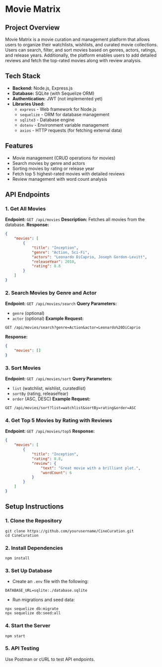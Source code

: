# Movie Matrix

## Project Overview

Movie Matrix is a movie curation and management platform that allows users to organize their watchlists, wishlists, and curated movie collections. Users can search, filter, and sort movies based on genres, actors, ratings, and release years. Additionally, the platform enables users to add detailed reviews and fetch the top-rated movies along with review analysis.

## Tech Stack

- **Backend:** Node.js, Express.js
- **Database:** SQLite (with Sequelize ORM)
- **Authentication:** JWT (not implemented yet)
- **Libraries Used:**
  - `express` - Web framework for Node.js
  - `sequelize` - ORM for database management
  - `sqlite3` - Database engine
  - `dotenv` - Environment variable management
  - `axios` - HTTP requests (for fetching external data)

## Features

- Movie management (CRUD operations for movies)
- Search movies by genre and actors
- Sorting movies by rating or release year
- Fetch top 5 highest-rated movies with detailed reviews
- Review management with word count analysis

## API Endpoints

### 1. Get All Movies

**Endpoint:** `GET /api/movies`
**Description:** Fetches all movies from the database.
**Response:**

```json
{
    "movies": [
        {
            "title": "Inception",
            "genre": "Action, Sci-Fi",
            "actors": "Leonardo DiCaprio, Joseph Gordon-Levitt",
            "releaseYear": 2010,
            "rating": 8.8
        }
    ]
}
```

### 2. Search Movies by Genre and Actor

**Endpoint:** `GET /api/movies/search`
**Query Parameters:**

- `genre` (optional)
- `actor` (optional)
  **Example Request:**

```
GET /api/movies/search?genre=Action&actor=Leonardo%20DiCaprio
```

**Response:**

```json
{
    "movies": []
}
```

### 3. Sort Movies

**Endpoint:** `GET /api/movies/sort`
**Query Parameters:**

- `list` (watchlist, wishlist, curatedlist)
- `sortBy` (rating, releaseYear)
- `order` (ASC, DESC)
  **Example Request:**

```
GET /api/movies/sort?list=watchlist&sortBy=rating&order=ASC
```

### 4. Get Top 5 Movies by Rating with Reviews

**Endpoint:** `GET /api/movies/top5`
**Response:**

```json
{
    "movies": [
        {
            "title": "Inception",
            "rating": 8.8,
            "review": {
                "text": "Great movie with a brilliant plot.",
                "wordCount": 6
            }
        }
    ]
}
```

## Setup Instructions

### 1. Clone the Repository

```
git clone https://github.com/yourusername/CineCuration.git
cd CineCuration
```

### 2. Install Dependencies

```
npm install
```

### 3. Set Up Database

- Create an `.env` file with the following:

```
DATABASE_URL=sqlite:./database.sqlite
```

- Run migrations and seed data:

```
npx sequelize db:migrate
npx sequelize db:seed:all
```

### 4. Start the Server

```
npm start
```

### 5. API Testing

Use Postman or cURL to test API endpoints.


